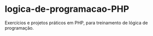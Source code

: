 # logica-de-programacao-PHP
Exercícios e projetos práticos em PHP, para treinamento de lógica de programação.
